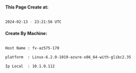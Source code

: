 
   
#### This Page Create at:

```bash

2024-02-13 - 23:21:56 UTC

```

#### Create By Machine:

```bash

Host Name : fv-az575-170

platform  : Linux-6.2.0-1019-azure-x86_64-with-glibc2.35

Ip Local  : 10.1.0.112

```

